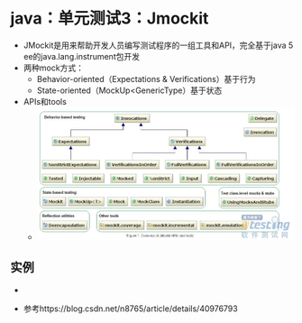 # java：单元测试3：Jmockit

* JMockit是用来帮助开发人员编写测试程序的一组工具和API，完全基于java 5 ee的java.lang.instrument包开发
* 两种mock方式：
  * Behavior-oriented（Expectations & Verifications）基于行为
  * State-oriented（MockUp<GenericType）基于状态
* APIs和tools
  * ![avatar](图片引用\14982672_201307191104043YjaN.jpg)

## 实例

* 

* 参考https://blog.csdn.net/n8765/article/details/40976793